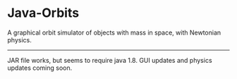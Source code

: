 # Java-Orbits
A graphical orbit simulator of objects with mass in space, with Newtonian physics.

--------------
JAR file works, but seems to require java 1.8. GUI updates and physics updates coming soon.
